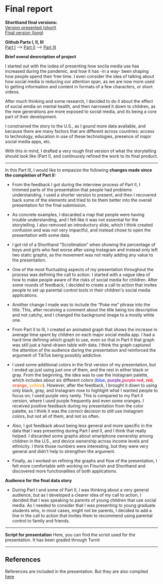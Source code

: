 # Final report

**Shorthand final versions:**  
[Version presented (short)](https://carnegiemellon.shorthandstories.com/poke-me/index.html)  
[Final version (long)](https://carnegiemellon.shorthandstories.com/poke-me_longversion/index.html)  

**Github Parts I, II, III**  
[Part I](https://ribarrag.github.io/portfolio/Final_PartI.html) -->
[Part II](https://ribarrag.github.io/portfolio/Final_PartII.html) -->
[Part III](https://ribarrag.github.io/portfolio/Final_PartIII.html)

**Brief overal desrcription of project**

I started out with the iodea of presenting how socila media use has increased during the pandemic, and how it has -in a way- been shaping how people spend their free time. I even consider the idea of talking about how social media is reducing our attention span, as we are now more used to getting information and content in formats of a few characters, or short videos.

After much thinking and some research, I decided to do it about the effect of social emdia on mental health, and then narrowed it down to children, as the new generations are more exposed to social media, and its being a core part of their development. 

I constrained the story to the U.S., as I gound more data available, and because there are many factors that are different across countries: access to technology, education in use of these technologies, presence of major social media apps, etc.

With this in mind, I drafted a very rough first version of what the storytelling should look like (Part I), and continuosly refined the work to its final product.

---

In this Part III, I would like to empasize the following **changes made since the completion of Part II:**

- From the feedback I got during the interview process of Part II, I trimmed parts of the presentation that people had problems understanding. I used a shorter version to present, and then I recovered back some of the elements and tried to tie them better into the overall presentation for the final submission. 

- As concrete examples, I discarded a map that people were having trouble understanding, and I felt like it was not essential for the storytelling. I also removed an introductory slide, which I think created confusion and was not very impactful, and instead chose to open the presentation with some data. 

- I got rid of a Shorthand “Scrollmation” when showing the percentage of boys and girls who feel worse after using Instagram and instead only left two static graphs, as the movement was not really adding any value to the presentation.


- One of the most fluctuating aspects of my presentation throughout the process was defining the call to action. I started with a vague idea of how to make people aware of the risks of social media for children. After some rounds of feedback, I decided to create a call to action that invites people to set up parental control tools in their children's social media applications. 

- Another change I made was to include the “Poke me” phrase into the title. This, after receiving a comment about the title being too descriptive and not catchy, and I changed the background image to a mostly white one.

- From Part II to III, I created an animated graph that shows the increase in average time spent by children on each major social media app. I had a hard time defining which graph to use, even so that in Part II that graph was still just a hand-drawn table with data. I think the graph captured the attention of the audience during the presentation and reinforced the argument of TikTok being possibly addictive. 

- I used some additional colors in the first version of my presentation, but I ended up just using just one of them, and the rest in either black or gray. From the beginning, the idea was to use the Instagram palette, which includes about six different colors (<span style="color:#405DE6">**blue**</span>, <span style="color:#833AB4">**purple**</span>,<span style="color: #E1306C ">**purple red**</span>, <span style="color: #FD1D1D ">**red**</span>, <span style="color: #F56040">**orange**</span>, <span style="color: #FCAF45">**yellow**</span>). However, after the feedback, I brought it down to using only black, gray, and Instagram rose to highlight what I wanted people to focus on; I used purple very rarely. This is compared to my Part II version, where I used purple frequently and even some oranges. I received positive feedback during my presentation from the color palette, so I think it was the correct decision to still use Instagram colors, but not all of them, and not so often. 

- Also, I got feedback about being less general and more specific in the data that I was presenting during Part I and II, and I think that really helped. I discarded some graphs about smartphone ownership among children in the U.S., and device ownership across income levels and ethnicity. I think those numbers were interesting, but they were very general and didn’t help to strengthen the argument.

- Finally, as I worked on refining the graphs and flow of the presentation, I felt more comfortable with working on Flourish and Shorthand and discovered more functionalities of both applications.

**Audience for the final data story**

- During Part I and some of Part II, I was thinking about a very general audience, but as I developed a clearer idea of my call to action, I decided that I was speaking to parents of young children that use social media. As I needed to consider that I was presenting to young graduate students who, in most cases, might not be parents, I decided to add a line in the call to action that invites them to recommend using parental control to family and friends.

---

**Script for presentation**
Here, you can find the scriot used for the presentation. It has been graded through Turnit

---

## References
References are included in the presentation. But they are also compiled [here](https://ribarrag.github.io/portfolio/social_media_icons/references.html)
